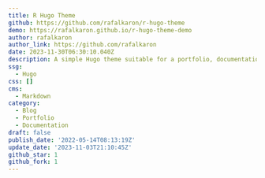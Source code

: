 ```yaml
---
title: R Hugo Theme
github: https://github.com/rafalkaron/r-hugo-theme
demo: https://rafalkaron.github.io/r-hugo-theme-demo
author: rafalkaron
author_link: https://github.com/rafalkaron
date: 2023-11-30T06:30:10.040Z
description: A simple Hugo theme suitable for a portfolio, documentation library, or blog.
ssg:
  - Hugo
css: []
cms:
  - Markdown
category:
  - Blog
  - Portfolio
  - Documentation
draft: false
publish_date: '2022-05-14T08:13:19Z'
update_date: '2023-11-03T21:10:45Z'
github_star: 1
github_fork: 1
---
```

